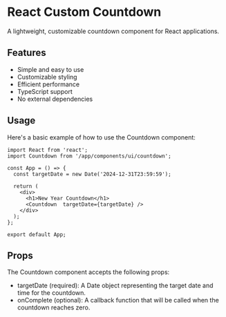 # React Custom Countdown

A lightweight, customizable countdown component for React applications.

## Features

- Simple and easy to use
- Customizable styling
- Efficient performance
- TypeScript support
- No external dependencies


## Usage

Here's a basic example of how to use the Countdown component:

```tsx
import React from 'react';
import Countdown from '/app/components/ui/countdown';

const App = () => {
  const targetDate = new Date('2024-12-31T23:59:59');

  return (
    <div>
      <h1>New Year Countdown</h1>
      <Countdown  targetDate={targetDate} />
    </div>
  );
};

export default App;
```

## Props

The Countdown component accepts the following props:

* targetDate (required): A Date object representing the target date and time for the countdown.
* onComplete (optional): A callback function that will be called when the countdown reaches zero.